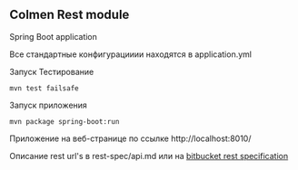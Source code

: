 
## Colmen Rest module

Spring Boot application 

Все стандартные конфигурацииии находятся в application.yml

Запуск Тестирование
```
mvn test failsafe
```

Запуск приложения 
```
mvn package spring-boot:run
```

Приложение на веб-странице по ссылке
http://localhost:8010/

Описание rest url's в rest-spec/api.md или на [bitbucket rest specification](https://bitbucket.org/lenteam/rest/wiki/Specification) 